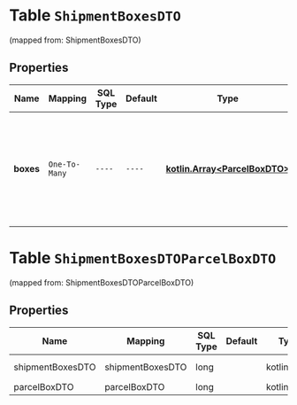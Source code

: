 
# Table `ShipmentBoxesDTO`
(mapped from: ShipmentBoxesDTO)

## Properties
Name | Mapping | SQL Type | Default | Type | Description | Notes
---- | ------- | -------- | ------- | ---- | ----------- | -----
**boxes** | `One-To-Many` | `----` | `----`  | [**kotlin.Array&lt;ParcelBoxDTO&gt;**](ParcelBoxDTO.md) | Список грузовых мест. Маркет определил количество мест по длине этого списка.  | 


# **Table `ShipmentBoxesDTOParcelBoxDTO`**
(mapped from: ShipmentBoxesDTOParcelBoxDTO)

## Properties
Name | Mapping | SQL Type | Default | Type | Description | Notes
---- | ------- | -------- | ------- | ---- | ----------- | -----
shipmentBoxesDTO | shipmentBoxesDTO | long | | kotlin.Long | Primary Key | *one*
parcelBoxDTO | parcelBoxDTO | long | | kotlin.Long | Foreign Key | *many*



